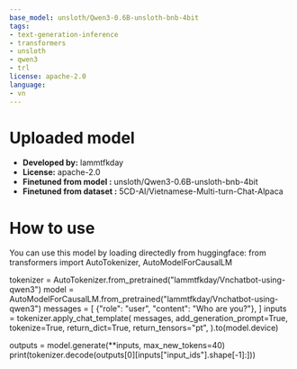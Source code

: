 ```yaml
---
base_model: unsloth/Qwen3-0.6B-unsloth-bnb-4bit
tags:
- text-generation-inference
- transformers
- unsloth
- qwen3
- trl
license: apache-2.0
language:
- vn
---
```


# Uploaded  model

- **Developed by:** lammtfkday
- **License:** apache-2.0
- **Finetuned from model :** unsloth/Qwen3-0.6B-unsloth-bnb-4bit
- **Finetuned from dataset :** 5CD-AI/Vietnamese-Multi-turn-Chat-Alpaca

# How to use
You can use this model by loading directedly from huggingface:
from transformers import AutoTokenizer, AutoModelForCausalLM

tokenizer = AutoTokenizer.from_pretrained("lammtfkday/Vnchatbot-using-qwen3")
model = AutoModelForCausalLM.from_pretrained("lammtfkday/Vnchatbot-using-qwen3")
messages = [
    {"role": "user", "content": "Who are you?"},
]
inputs = tokenizer.apply_chat_template(
	messages,
	add_generation_prompt=True,
	tokenize=True,
	return_dict=True,
	return_tensors="pt",
).to(model.device)

outputs = model.generate(**inputs, max_new_tokens=40)
print(tokenizer.decode(outputs[0][inputs["input_ids"].shape[-1]:]))
